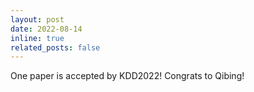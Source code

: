 ```yaml
---
layout: post
date: 2022-08-14
inline: true
related_posts: false
---
```


One paper is accepted by KDD2022! Congrats to Qibing!
